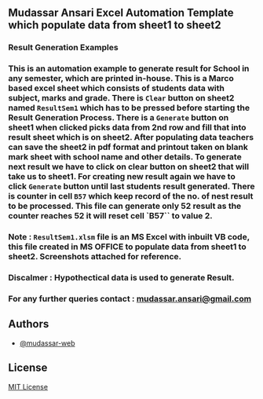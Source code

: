 ## Mudassar Ansari Excel Automation Template which populate data from sheet1 to sheet2

### Result Generation Examples

### This is an automation example to generate result for School in any semester, which are printed in-house. This is a Marco based excel sheet which consists of students data with subject, marks and grade. There is `Clear` button on sheet2 named `ResultSem1` which has to be pressed before starting the Result Generation Process.  There is a `Generate` button on sheet1 when clicked picks data from 2nd row and fill that into result sheet which is on sheet2. After populating data teachers can save the sheet2 in pdf format and printout taken on blank mark sheet with school name and other details. To generate next result we have to click on clear button on sheet2 that will take us to sheet1. For creating new result again we have to click `Generate` button until last students result generated. There is counter in cell `B57` which keep record of the no. of nest result to be processed. This file can generate only 52 result as the counter reaches 52 it will reset cell `B57`` to value 2. 

### Note : `ResultSem1.xlsm` file is an MS Excel with inbuilt VB code, this file created in MS OFFICE to populate data from sheet1 to sheet2. Screenshots attached for reference.

### Discalmer : Hypothectical data is used to generate Result.

### For any further queries contact : mudassar.ansari@gmail.com

## Authors

- [@mudassar-web](https://github.com/mudassar-web)

## License

[MIT License](LICENSE)
